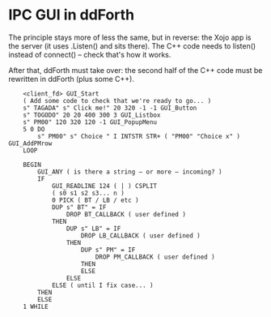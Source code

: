 # IPC GUI in ddForth

The principle stays more of less the same, but in reverse: the Xojo app is the server (it uses .Listen() and sits there). The C++ code needs to listen() instead of connect() – check that's how it works.

After that, ddForth must take over: the second half of the C++ code must be rewritten in ddForth (plus some C++).

```forth
	<client_fd> GUI_Start
	( Add some code to check that we're ready to go... )
	s" TAGADA" s" Click me!" 20 320 -1 -1 GUI_Button
	s" TOGODO" 20 20 400 300 3 GUI_Listbox
	s" PM00" 120 320 120 -1 GUI_PopupMenu
	5 0 DO
		s" PM00" s" Choice " I INTSTR STR+ ( "PM00" "Choice x" ) GUI_AddPMrow
	LOOP
	
	BEGIN
		GUI_ANY ( is there a string – or more – incoming? )
		IF
			GUI_READLINE 124 ( | ) CSPLIT
			( s0 s1 s2 s3... n )
			0 PICK ( BT / LB / etc )
			DUP s" BT" = IF
				DROP BT_CALLBACK ( user defined )
			THEN
				DUP s" LB" = IF
					DROP LB_CALLBACK ( user defined )
				THEN
					DUP s" PM" = IF
						DROP PM_CALLBACK ( user defined )
					THEN
					ELSE
				ELSE
			ELSE ( until I fix case... )
		THEN
		ELSE
	1 WHILE
```




